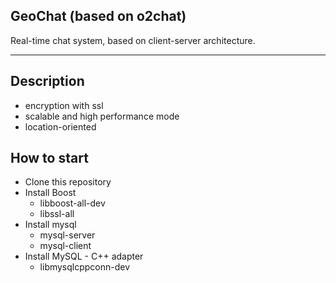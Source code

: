 ## GeoChat (based on o2chat)

Real-time chat system, based on client-server architecture.

---

## Description

 - encryption with ssl
 - scalable and high performance mode
 - location-oriented

## How to start

 - Clone this repository
 - Install Boost
   - libboost-all-dev 
   - libssl-all
 - Install mysql
   - mysql-server 
   - mysql-client
 - Install MySQL - C++ adapter
   - libmysqlcppconn-dev
